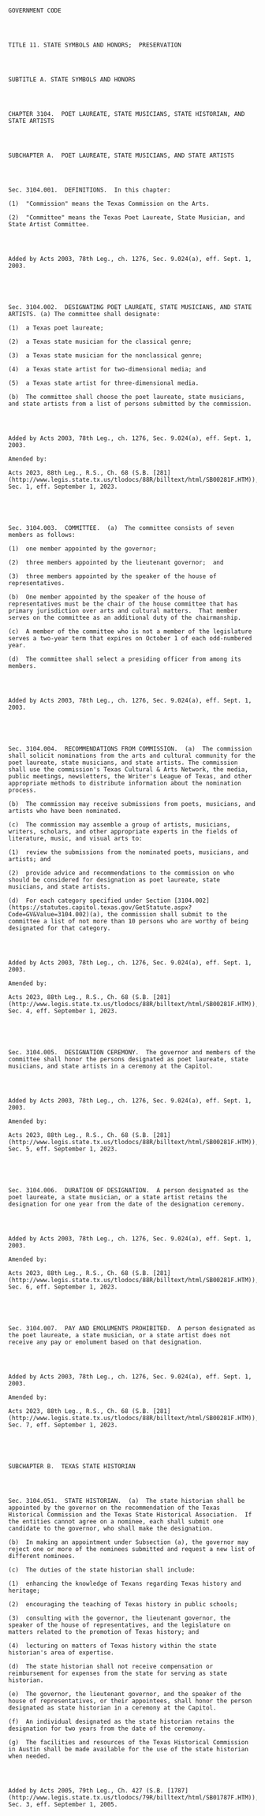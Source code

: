 ﻿
    
    
    	
    					
    
    
    GOVERNMENT CODE
    
      
    
    
    TITLE 11. STATE SYMBOLS AND HONORS;  PRESERVATION
    
      
    
    
    SUBTITLE A. STATE SYMBOLS AND HONORS
    
      
    
    
    CHAPTER 3104.  POET LAUREATE, STATE MUSICIANS, STATE HISTORIAN, AND STATE ARTISTS
    
      
    
    
    SUBCHAPTER A.  POET LAUREATE, STATE MUSICIANS, AND STATE ARTISTS
    
      
    
    
    Sec. 3104.001.  DEFINITIONS.  In this chapter:
    
    (1)  "Commission" means the Texas Commission on the Arts.
    
    (2)  "Committee" means the Texas Poet Laureate, State Musician, and State Artist Committee.
    
    
    
    
    Added by Acts 2003, 78th Leg., ch. 1276, Sec. 9.024(a), eff. Sept. 1, 2003.
    
    
    
    
    
    Sec. 3104.002.  DESIGNATING POET LAUREATE, STATE MUSICIANS, AND STATE ARTISTS. (a) The committee shall designate:
    
    (1)  a Texas poet laureate;
    
    (2)  a Texas state musician for the classical genre;
    
    (3)  a Texas state musician for the nonclassical genre;
    
    (4)  a Texas state artist for two-dimensional media; and
    
    (5)  a Texas state artist for three-dimensional media.
    
    (b)  The committee shall choose the poet laureate, state musicians, and state artists from a list of persons submitted by the commission.
    
    
    
    
    Added by Acts 2003, 78th Leg., ch. 1276, Sec. 9.024(a), eff. Sept. 1, 2003.
    
    Amended by: 
    
    Acts 2023, 88th Leg., R.S., Ch. 68 (S.B. [281](http://www.legis.state.tx.us/tlodocs/88R/billtext/html/SB00281F.HTM)), Sec. 1, eff. September 1, 2023.
    
    
    
    
    
    Sec. 3104.003.  COMMITTEE.  (a)  The committee consists of seven members as follows:
    
    (1)  one member appointed by the governor;
    
    (2)  three members appointed by the lieutenant governor;  and
    
    (3)  three members appointed by the speaker of the house of representatives.
    
    (b)  One member appointed by the speaker of the house of representatives must be the chair of the house committee that has primary jurisdiction over arts and cultural matters.  That member serves on the committee as an additional duty of the chairmanship.
    
    (c)  A member of the committee who is not a member of the legislature serves a two-year term that expires on October 1 of each odd-numbered year.
    
    (d)  The committee shall select a presiding officer from among its members.
    
    
    
    
    Added by Acts 2003, 78th Leg., ch. 1276, Sec. 9.024(a), eff. Sept. 1, 2003.
    
    
    
    
    
    Sec. 3104.004.  RECOMMENDATIONS FROM COMMISSION.  (a)  The commission shall solicit nominations from the arts and cultural community for the poet laureate, state musicians, and state artists. The commission shall use the commission's Texas Cultural & Arts Network, the media, public meetings, newsletters, the Writer's League of Texas, and other appropriate methods to distribute information about the nomination process.
    
    (b)  The commission may receive submissions from poets, musicians, and artists who have been nominated.
    
    (c)  The commission may assemble a group of artists, musicians, writers, scholars, and other appropriate experts in the fields of literature, music, and visual arts to:
    
    (1)  review the submissions from the nominated poets, musicians, and artists; and
    
    (2)  provide advice and recommendations to the commission on who should be considered for designation as poet laureate, state musicians, and state artists.
    
    (d)  For each category specified under Section [3104.002](https://statutes.capitol.texas.gov/GetStatute.aspx?Code=GV&Value=3104.002)(a), the commission shall submit to the committee a list of not more than 10 persons who are worthy of being designated for that category.
    
    
    
    
    Added by Acts 2003, 78th Leg., ch. 1276, Sec. 9.024(a), eff. Sept. 1, 2003.
    
    Amended by: 
    
    Acts 2023, 88th Leg., R.S., Ch. 68 (S.B. [281](http://www.legis.state.tx.us/tlodocs/88R/billtext/html/SB00281F.HTM)), Sec. 4, eff. September 1, 2023.
    
    
    
    
    
    Sec. 3104.005.  DESIGNATION CEREMONY.  The governor and members of the committee shall honor the persons designated as poet laureate, state musicians, and state artists in a ceremony at the Capitol.
    
    
    
    
    Added by Acts 2003, 78th Leg., ch. 1276, Sec. 9.024(a), eff. Sept. 1, 2003.
    
    Amended by: 
    
    Acts 2023, 88th Leg., R.S., Ch. 68 (S.B. [281](http://www.legis.state.tx.us/tlodocs/88R/billtext/html/SB00281F.HTM)), Sec. 5, eff. September 1, 2023.
    
    
    
    
    
    Sec. 3104.006.  DURATION OF DESIGNATION.  A person designated as the poet laureate, a state musician, or a state artist retains the designation for one year from the date of the designation ceremony.
    
    
    
    
    Added by Acts 2003, 78th Leg., ch. 1276, Sec. 9.024(a), eff. Sept. 1, 2003.
    
    Amended by: 
    
    Acts 2023, 88th Leg., R.S., Ch. 68 (S.B. [281](http://www.legis.state.tx.us/tlodocs/88R/billtext/html/SB00281F.HTM)), Sec. 6, eff. September 1, 2023.
    
    
    
    
    
    Sec. 3104.007.  PAY AND EMOLUMENTS PROHIBITED.  A person designated as the poet laureate, a state musician, or a state artist does not receive any pay or emolument based on that designation.
    
    
    
    
    Added by Acts 2003, 78th Leg., ch. 1276, Sec. 9.024(a), eff. Sept. 1, 2003.
    
    Amended by: 
    
    Acts 2023, 88th Leg., R.S., Ch. 68 (S.B. [281](http://www.legis.state.tx.us/tlodocs/88R/billtext/html/SB00281F.HTM)), Sec. 7, eff. September 1, 2023.
    
    
    
    
    
    SUBCHAPTER B.  TEXAS STATE HISTORIAN
    
      
    
    
    Sec. 3104.051.  STATE HISTORIAN.  (a)  The state historian shall be appointed by the governor on the recommendation of the Texas Historical Commission and the Texas State Historical Association.  If the entities cannot agree on a nominee, each shall submit one candidate to the governor, who shall make the designation.
    
    (b)  In making an appointment under Subsection (a), the governor may reject one or more of the nominees submitted and request a new list of different nominees.
    
    (c)  The duties of the state historian shall include:
    
    (1)  enhancing the knowledge of Texans regarding Texas history and heritage;
    
    (2)  encouraging the teaching of Texas history in public schools;
    
    (3)  consulting with the governor, the lieutenant governor, the speaker of the house of representatives, and the legislature on matters related to the promotion of Texas history; and
    
    (4)  lecturing on matters of Texas history within the state historian's area of expertise.
    
    (d)  The state historian shall not receive compensation or reimbursement for expenses from the state for serving as state historian.
    
    (e)  The governor, the lieutenant governor, and the speaker of the house of representatives, or their appointees, shall honor the person designated as state historian in a ceremony at the Capitol.
    
    (f)  An individual designated as the state historian retains the designation for two years from the date of the ceremony.
    
    (g)  The facilities and resources of the Texas Historical Commission in Austin shall be made available for the use of the state historian when needed.
    
    
    
    
    Added by Acts 2005, 79th Leg., Ch. 427 (S.B. [1787](http://www.legis.state.tx.us/tlodocs/79R/billtext/html/SB01787F.HTM)), Sec. 3, eff. September 1, 2005.
    
    
    
    
    				
